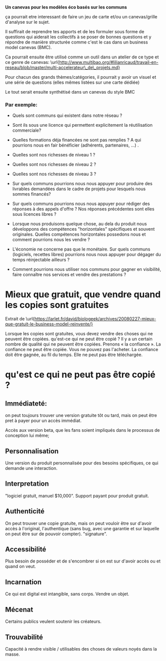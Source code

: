 **Un canevas pour les modèles éco basés sur les communs**

ça pourrait etre interessant de faire un jeu de carte et/ou un canevas/grille d'analyse sur le sujet.

Il suffirait de reprendre tes apports et de les formuler sous forme de questions qui aiderait les collectifs à se poser de bonnes questions et y répondre de manière structurée comme c'est le cas dans un business model canevas (BMC). 

Ca pourrait ensuite être utilisé comme un outil dans un atelier de ce type et ce genre de canevas:
    \url{http://www.multibao.org/#lilianricaud/travail-en-reseau/blob/master/multi-accelerateur\_de\_projets.md}

Pour chacun des grands thèmes/catégories, il pourrait y avoir un visuel et une série de questions (elles mêmes listées sur une carte dédiée)

Le tout serait ensuite synthétisé dans un canevas du style BMC

### Par exemple:

- Quels sont communs qui existent dans notre réseau ?
- Sont ils sous une licence qui permettent explicitement la réutilisation commerciale?

- Quelles formations déja financées ne sont pas remplies ? A qui pourrions nous en fair bénéficier (adhérents, partenaires, ...) .

- Quelles sont nos richesses de niveau 1 ?
- Quelles sont nos richesses de niveau 2 ?
- Quelles sont nos richesses de niveau 3 ?

- Sur quels communs pourrions nous nous appuyer pour produire des livrables demandées dans le cadre de projets pour lesquels nous sommes financés?

- Sur quels communs pourrions nous nous appuyer pour rédiger des réponses à des appels d'offre ? Nos réponses précédentes sont elles sous licences libres ?

- Lorsque nous produisons quelque chose, au dela du produit nous développons des compétences "horizontales" spécifiques et souvent originales. Quelles compétences horizontales possedons nous et comment pourrions nous les vendre ?

- L'économie ne concerne pas que le monétaire. Sur quels communs (logiciels, recettes libres) pourrions nous nous appuyer pour dégager du temps réinjectable ailleurs ?

- Comment pourrions nous utiliser nos communs pour gagner en visibilité, faire connaître nos services et vendre des prestations ?

# Mieux que gratuit, que vendre quand les copies sont gratuites

Extrait de \url{https://larlet.fr/david/biologeek/archives/20080227-mieux-que-gratuit-le-business-model-reinvente/}

Lorsque les copies sont gratuites, vous devez vendre des choses qui ne peuvent être copiées. qu'est-ce qui ne peut être copié ? Il y a un certain nombre de qualité qui ne peuvent être copiées. Prenons « la confiance ». La confiance ne peut être copiée. Vous ne pouvez pas l'acheter. La confiance doit être gagnée, au fil du temps. Elle ne peut pas être téléchargée.



# qu'est ce qui ne peut pas être copié ?

## Immédiateté: 

on peut toujours trouver une version gratuite tôt ou tard, mais on peut être pret à payer pour un accès immédiat.

Accès aux version beta, que les fans soient impliqués dans le processus de conception lui même;



## Personnalisation

Une version du produit personnalisée pour des besoins spécifiques, ce qui demande une interaction.



## Interpretation

"logiciel gratuit, manuel $10,000".
Support payant pour produit gratuit.


## Authenticité

On peut trouver une copie gratuite, mais on peut vouloir être sur d'avoir accès à l'original, l'authentique (sans bug, avec une garantie et sur laquelle on peut être sur de pouvoir compter). "signature".


## Accessibilité

Plus besoin de posséder et de s'encombrer si on est sur d'avoir accès ou et quand on veut.


## Incarnation

Ce qui est digital est intangible, sans corps. Vendre un objet.


## Mécenat

Certains publics veulent soutenir les créateurs.

## Trouvabilité

Capacité à rendre visible / utilisables des choses de valeurs noyés dans la masse.




